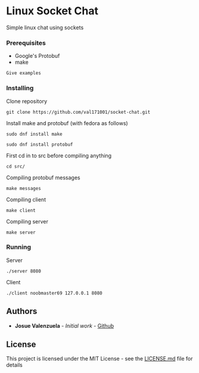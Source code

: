 # Linux Socket Chat

Simple linux chat using sockets

### Prerequisites
- Google's Protobuf
- make

```
Give examples
```

### Installing

Clone repository

```
git clone https://github.com/val171001/socket-chat.git
```

Install make and protobuf (with fedora as follows)

```
sudo dnf install make
```
```
sudo dnf install protobuf
```

First cd in to src before compiling anything

```
cd src/
```

Compiling protobuf messages
```
make messages
```

Compiling client

```
make client
```

Compiling server

```
make server
```

### Running

Server

```
./server 8080
```

Client

```
./client noobmaster69 127.0.0.1 8080
```

## Authors

* **Josue Valenzuela** - *Initial work* - [Github](https://github.com/val171001)

## License

This project is licensed under the MIT License - see the [LICENSE.md](LICENSE.md) file for details

